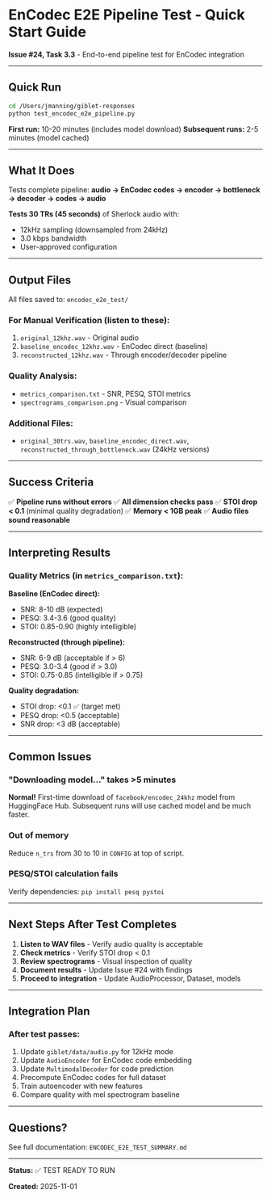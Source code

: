 # EnCodec E2E Pipeline Test - Quick Start Guide

**Issue #24, Task 3.3** - End-to-end pipeline test for EnCodec integration

---

## Quick Run

```bash
cd /Users/jmanning/giblet-responses
python test_encodec_e2e_pipeline.py
```

**First run:** 10-20 minutes (includes model download)
**Subsequent runs:** 2-5 minutes (model cached)

---

## What It Does

Tests complete pipeline: **audio → EnCodec codes → encoder → bottleneck → decoder → codes → audio**

**Tests 30 TRs (45 seconds)** of Sherlock audio with:
- 12kHz sampling (downsampled from 24kHz)
- 3.0 kbps bandwidth
- User-approved configuration

---

## Output Files

All files saved to: `encodec_e2e_test/`

### For Manual Verification (listen to these):
1. `original_12khz.wav` - Original audio
2. `baseline_encodec_12khz.wav` - EnCodec direct (baseline)
3. `reconstructed_12khz.wav` - Through encoder/decoder pipeline

### Quality Analysis:
- `metrics_comparison.txt` - SNR, PESQ, STOI metrics
- `spectrograms_comparison.png` - Visual comparison

### Additional Files:
- `original_30trs.wav`, `baseline_encodec_direct.wav`, `reconstructed_through_bottleneck.wav` (24kHz versions)

---

## Success Criteria

✅ **Pipeline runs without errors**
✅ **All dimension checks pass**
✅ **STOI drop < 0.1** (minimal quality degradation)
✅ **Memory < 1GB peak**
✅ **Audio files sound reasonable**

---

## Interpreting Results

### Quality Metrics (in `metrics_comparison.txt`):

**Baseline (EnCodec direct):**
- SNR: 8-10 dB (expected)
- PESQ: 3.4-3.6 (good quality)
- STOI: 0.85-0.90 (highly intelligible)

**Reconstructed (through pipeline):**
- SNR: 6-9 dB (acceptable if > 6)
- PESQ: 3.0-3.4 (good if > 3.0)
- STOI: 0.75-0.85 (intelligible if > 0.75)

**Quality degradation:**
- STOI drop: <0.1 ✅ (target met)
- PESQ drop: <0.5 (acceptable)
- SNR drop: <3 dB (acceptable)

---

## Common Issues

### "Downloading model..." takes >5 minutes
**Normal!** First-time download of `facebook/encodec_24khz` model from HuggingFace Hub.
Subsequent runs will use cached model and be much faster.

### Out of memory
Reduce `n_trs` from 30 to 10 in `CONFIG` at top of script.

### PESQ/STOI calculation fails
Verify dependencies: `pip install pesq pystoi`

---

## Next Steps After Test Completes

1. **Listen to WAV files** - Verify audio quality is acceptable
2. **Check metrics** - Verify STOI drop < 0.1
3. **Review spectrograms** - Visual inspection of quality
4. **Document results** - Update Issue #24 with findings
5. **Proceed to integration** - Update AudioProcessor, Dataset, models

---

## Integration Plan

### After test passes:
1. Update `giblet/data/audio.py` for 12kHz mode
2. Update `AudioEncoder` for EnCodec code embedding
3. Update `MultimodalDecoder` for code prediction
4. Precompute EnCodec codes for full dataset
5. Train autoencoder with new features
6. Compare quality with mel spectrogram baseline

---

## Questions?

See full documentation: `ENCODEC_E2E_TEST_SUMMARY.md`

---

**Status:** ✅ TEST READY TO RUN

**Created:** 2025-11-01

